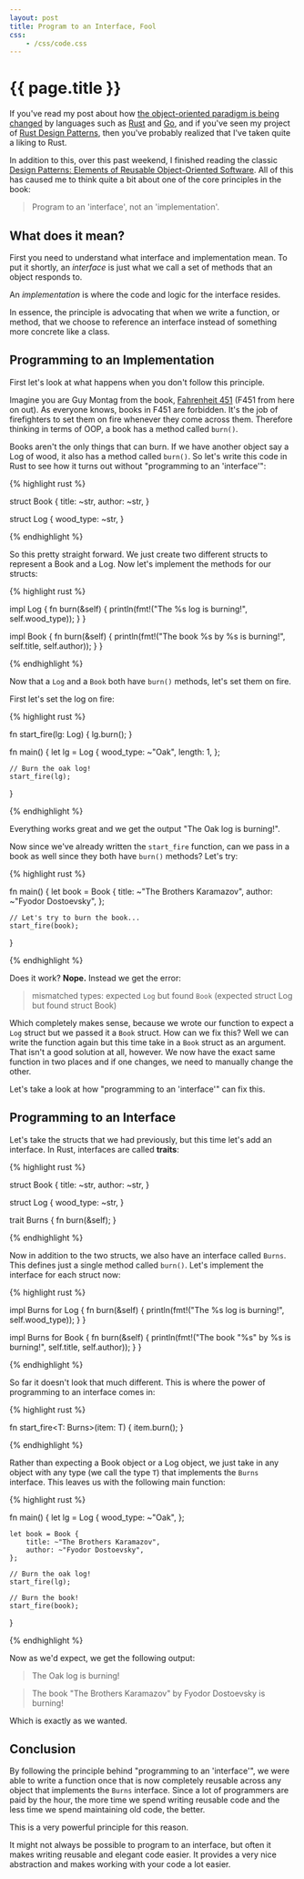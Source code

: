 ```yaml
---
layout: post
title: Program to an Interface, Fool
css:
    - /css/code.css
---
```


{{ page.title }}
================

If you've read my post about how [the object-oriented paradigm is being
changed][rise] by languages such as [Rust][rust] and [Go][go], and if you've
seen my project of [Rust Design Patterns][rdp], then you've probably realized
that I've taken quite a liking to Rust.

In addition to this, over this past weekend, I finished reading the classic
[Design Patterns: Elements of Reusable Object-Oriented Software][gof]. All of
this has caused me to think quite a bit about one of the core principles in the
book:

> Program to an 'interface', not an 'implementation'.

## What does it mean?

First you need to understand what interface and implementation mean. To put it
shortly, an *interface* is just what we call a set of methods that an object
responds to.

An *implementation* is where the code and logic for the interface resides.

In essence, the principle is advocating that when we write a function, or
method, that we choose to reference an interface instead of something more
concrete like a class.

## Programming to an Implementation

First let's look at what happens when you don't follow this principle.

Imagine you are Guy Montag from the book, [Fahrenheit 451][451] (F451 from here
on out). As everyone knows, books in F451 are forbidden. It's the job of
firefighters to set them on fire whenever they come across them. Therefore
thinking in terms of OOP, a book has a method called `burn()`.

Books aren't the only things that can burn. If we have another object say a Log
of wood, it also has a method called `burn()`. So let's write this code in Rust
to see how it turns out without "programming to an 'interface'":

{% highlight rust %}

struct Book {
    title: ~str,
    author: ~str,
}

struct Log {
    wood_type: ~str,
}

{% endhighlight %}

So this pretty straight forward. We just create two different structs to
represent a Book and a Log. Now let's implement the methods for our structs:

{% highlight rust %}

impl Log {
    fn burn(&self) {
        println(fmt!("The %s log is burning!", self.wood_type));
    }
}

impl Book {
    fn burn(&self) {
        println(fmt!("The book %s by %s is burning!", self.title, self.author));
    }
}

{% endhighlight %}

Now that a `Log` and a `Book` both have `burn()` methods, let's set them on
fire.

First let's set the log on fire:

{% highlight rust %}

fn start_fire(lg: Log) {
    lg.burn();
}

fn main() {
    let lg = Log {
        wood_type: ~"Oak",
        length: 1,
    };

    // Burn the oak log!
    start_fire(lg);
}

{% endhighlight %}

Everything works great and we get the output "The Oak log is burning!".

Now since we've already written the `start_fire` function, can we pass in a book
as well since they both have `burn()` methods? Let's try:

{% highlight rust %}

fn main() {
    let book = Book {
        title: ~"The Brothers Karamazov",
        author: ~"Fyodor Dostoevsky",
    };

    // Let's try to burn the book...
    start_fire(book);
}

{% endhighlight %}

Does it work? **Nope.** Instead we get the error:

> mismatched types: expected `Log` but found `Book` (expected struct Log but
> found struct Book)

Which completely makes sense, because we wrote our function to expect a `Log`
struct but we passed it a `Book` struct. How can we fix this? Well we can write
the function again but this time take in a `Book` struct as an argument. That
isn't a good solution at all, however. We now have the exact same function in
two places and if one changes, we need to manually change the other.

Let's take a look at how "programming to an 'interface'" can fix this.

## Programming to an Interface

Let's take the structs that we had previously, but this time let's add an
interface. In Rust, interfaces are called **traits**:

{% highlight rust %}

struct Book {
    title: ~str,
    author: ~str,
}

struct Log {
    wood_type: ~str,
}

trait Burns {
    fn burn(&self);
}

{% endhighlight %}

Now in addition to the two structs, we also have an interface called `Burns`.
This defines just a single method called `burn()`. Let's implement the interface
for each struct now:

{% highlight rust %}

impl Burns for Log {
    fn burn(&self) {
        println(fmt!("The %s log is burning!", self.wood_type));
    }
}

impl Burns for Book {
    fn burn(&self) {
        println(fmt!("The book \"%s\" by %s is burning!", self.title, self.author));
    }
}

{% endhighlight %}

So far it doesn't look that much different. This is where the power of
programming to an interface comes in:

{% highlight rust %}

fn start_fire<T: Burns>(item: T) {
    item.burn();
}

{% endhighlight %}

Rather than expecting a Book object or a Log object, we just take in any object
with any type (we call the type `T`) that implements the `Burns` interface.
This leaves us with the following main function:

{% highlight rust %}

fn main() {
    let lg = Log {
        wood_type: ~"Oak",
    };

    let book = Book {
        title: ~"The Brothers Karamazov",
        author: ~"Fyodor Dostoevsky",
    };

    // Burn the oak log!
    start_fire(lg);

    // Burn the book!
    start_fire(book);
}

{% endhighlight %}

Now as we'd expect, we get the following output:

> The Oak log is burning!

> The book "The Brothers Karamazov" by Fyodor Dostoevsky is burning!

Which is exactly as we wanted.

## Conclusion

By following the principle behind "programming to an 'interface'", we were able
to write a function once that is now completely reusable across any object that
implements the `Burns` interface. Since a lot of programmers are paid by the
hour, the more time we spend writing reusable code and the less time we spend
maintaining old code, the better.

This is a very powerful principle for this reason.

It might not always be possible to program to an interface, but often it makes
writing reusable and elegant code easier. It provides a very nice abstraction
and makes working with your code a lot easier.

[rust]: http://www.rust-lang.org/
[go]: http://golang.org/
[rise]: http://joshldavis.com/2013/06/16/the-rise-of-the-gang-of-four-with-rust/
[rdp]: http://joshldavis.com/rust-design-patterns/
[gof]: http://amzn.com/0201633612
[451]: http://en.wikipedia.org/wiki/Fahrenheit_451
